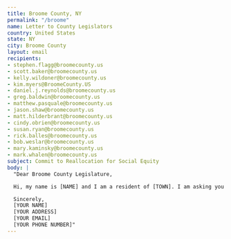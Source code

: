 ```yaml
---
title: Broome County, NY
permalink: "/broome"
name: Letter to County Legislators
country: United States
state: NY
city: Broome County
layout: email
recipients:
- stephen.flagg@broomecounty.us
- scott.baker@broomecounty.us
- kelly.wildoner@broomecounty.us
- kim.myers@BroomeCounty.US
- daniel.j.reynolds@broomecounty.us
- greg.baldwin@broomecounty.us
- matthew.pasquale@broomecounty.us
- jason.shaw@broomecounty.us
- matt.hilderbrant@broomecounty.us
- cindy.obrien@broomecounty.us
- susan.ryan@broomecounty.us
- rick.balles@broomecounty.us
- bob.weslar@broomecounty.us
- mary.kaminsky@broomecounty.us
- mark.whalen@broomecounty.us
subject: Commit to Reallocation for Social Equity
body: |
  "Dear Broome County Legislature,

  Hi, my name is [NAME] and I am a resident of [TOWN]. I am asking you to reallocate money away from the Broome County PD. Much scholarship shows that a living wage, access to health services and treatment, educational opportunity, and stable housing are far more successful at promoting community safety than policing and prisons. As such, I demand a meaningful reallocation of PD funds towards healthcare and social programs.

  Sincerely,
  [YOUR NAME]
  [YOUR ADDRESS]
  [YOUR EMAIL]
  [YOUR PHONE NUMBER]"
---
```


